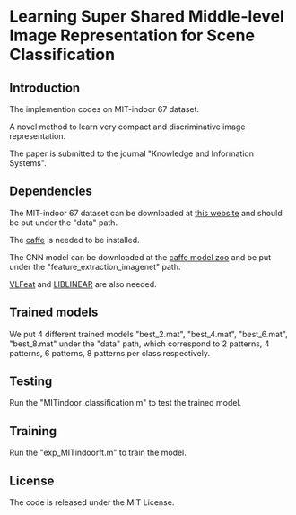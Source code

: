 # Learning Super Shared Middle-level Image Representation for Scene Classification

## Introduction

The implemention codes on MIT-indoor 67 dataset.

A novel method to learn very compact and discriminative image representation.

The paper is submitted to the journal "Knowledge and Information Systems".


## Dependencies
The MIT-indoor 67 dataset can be downloaded at [this website](http://web.mit.edu/torralba/www/indoor.html) and should be put under the "data" path.

The [caffe](http://caffe.berkeleyvision.org/) is needed to be installed.

The CNN model can be downloaded at the [caffe model zoo](https://github.com/BVLC/caffe/wiki/Model-Zoo) 
and be put under the "feature_extraction_imagenet" path.

[VLFeat](http://www.vlfeat.org/) and [LIBLINEAR](https://www.csie.ntu.edu.tw/~cjlin/liblinear/) are also needed.


## Trained models
We put 4 different trained models "best_2.mat", "best_4.mat", "best_6.mat", "best_8.mat" under the "data" path, 
which correspond to 2 patterns, 4 patterns, 6 patterns, 8 patterns per class respectively.


## Testing
Run the "MITindoor_classification.m" to test the trained model.


## Training
Run the "exp_MITindoorft.m" to train the model.


## License
The code is released under the MIT License.
